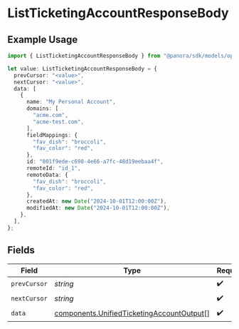 # ListTicketingAccountResponseBody

## Example Usage

```typescript
import { ListTicketingAccountResponseBody } from "@panora/sdk/models/operations";

let value: ListTicketingAccountResponseBody = {
  prevCursor: "<value>",
  nextCursor: "<value>",
  data: [
    {
      name: "My Personal Account",
      domains: [
        "acme.com",
        "acme-test.com",
      ],
      fieldMappings: {
        "fav_dish": "broccoli",
        "fav_color": "red",
      },
      id: "801f9ede-c698-4e66-a7fc-48d19eebaa4f",
      remoteId: "id_1",
      remoteData: {
        "fav_dish": "broccoli",
        "fav_color": "red",
      },
      createdAt: new Date("2024-10-01T12:00:00Z"),
      modifiedAt: new Date("2024-10-01T12:00:00Z"),
    },
  ],
};
```

## Fields

| Field                                                                                                  | Type                                                                                                   | Required                                                                                               | Description                                                                                            |
| ------------------------------------------------------------------------------------------------------ | ------------------------------------------------------------------------------------------------------ | ------------------------------------------------------------------------------------------------------ | ------------------------------------------------------------------------------------------------------ |
| `prevCursor`                                                                                           | *string*                                                                                               | :heavy_check_mark:                                                                                     | N/A                                                                                                    |
| `nextCursor`                                                                                           | *string*                                                                                               | :heavy_check_mark:                                                                                     | N/A                                                                                                    |
| `data`                                                                                                 | [components.UnifiedTicketingAccountOutput](../../models/components/unifiedticketingaccountoutput.md)[] | :heavy_check_mark:                                                                                     | N/A                                                                                                    |